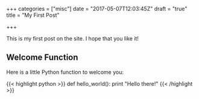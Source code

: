 +++
categories = ["misc"]
date = "2017-05-07T12:03:45Z"
draft = "true"
title = "My First Post"

+++

This is my first post on the site.  I hope that you like it!

## Welcome Function

Here is a little Python function to welcome you:

{{< highlight python >}}
def hello_world():
    print "Hello there!"
{{< /highlight >}}
